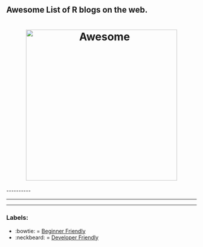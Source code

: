 ## Awesome List of R blogs on the web. 

<h1 align="center">
	<img width="400" src="https://howtolearn.me/wp-content/uploads/2014/08/r-programming-logo.png" alt="Awesome">
</h1>
----------


----------


----------


### Labels:
-  :bowtie: = [Beginner Friendly](www.test.com) 
-  :neckbeard: = [Developer Friendly](www.test2.com)
